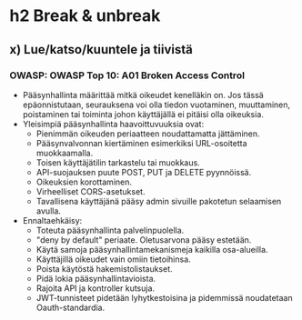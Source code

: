 # h2 Break & unbreak
## x) Lue/katso/kuuntele ja tiivistä
### OWASP: OWASP Top 10: A01 Broken Access Control
* Pääsynhallinta määrittää mitkä oikeudet kenelläkin on. Jos tässä epäonnistutaan, seurauksena voi olla tiedon vuotaminen, muuttaminen, poistaminen tai toiminta johon käyttäjällä ei pitäisi olla oikeuksia.
* Yleisimpiä pääsynhallinta haavoittuvuuksia ovat:
  * Pienimmän oikeuden periaatteen noudattamatta jättäminen.
  *  Pääsynvalvonnan kiertäminen esimerkiksi URL-osoitetta muokkaamalla.
  *  Toisen käyttäjätilin tarkastelu tai muokkaus.
  *  API-suojauksen puute POST, PUT ja DELETE pyynnöissä.
  *  Oikeuksien korottaminen.
  *  Virheelliset CORS-asetukset.
  *  Tavallisena käyttäjänä pääsy admin sivuille pakotetun selaamisen avulla.
* Ennaltaehkäisy:
  * Toteuta pääsynhallinta palvelinpuolella.
  * "deny by default" periaate. Oletusarvona pääsy estetään.
  * Käytä samoja pääsynhallintamekanismeja kaikilla osa-alueilla.
  * Käyttäjillä oikeudet vain omiin tietoihinsa.
  * Poista käytöstä hakemistolistaukset.
  * Pidä lokia pääsynhallintavioista.
  * Rajoita API ja kontroller kutsuja.
  * JWT-tunnisteet pidetään lyhytkestoisina ja pidemmissä noudatetaan Oauth-standardia.
